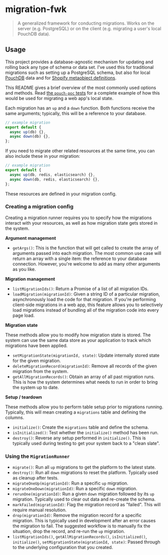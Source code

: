 # migration-fwk

> A generalized framework for conducting migrations. Works on the server (e.g. PostgreSQL) or on the client (e.g. migrating a user's local PouchDB data).

## Usage

This project provides a database-agnostic mechanism for updating and rolling back any type of schema or data set. I've used this for traditional migrations such as setting up a PostgreSQL schema, but also for local [PouchDB](https://pouchdb.com/) data and for [Shopify metaobject definitions](https://help.shopify.com/en/manual/custom-data/metaobjects).

This README gives a brief overview of the most commonly used options and methods. Read [the `pouch-poc` tests](./src/__tests__/pouch-poc.test.ts) for a complete example of how this would be used for migrating a web app's local state.

Each migration has an `up` and a `down` function. Both functions receive the same arguments; typically, this will be a reference to your database.

```ts
// example migration
export default {
  async up(db) {},
  async down(db) {},
};
```

If you need to migrate other related resources at the same time, you can also include these in your migration:

```ts
// example migration
export default {
  async up(db, redis, elasticsearch) {},
  async down(db, redis, elasticsearch) {},
};
```

These resources are defined in your migration config.

### Creating a migration config

Creating a migration runner requires you to specify how the migrations interact with your resources, as well as how migration state gets stored in the system.

**Argument management**

- `getArgs()`: This is the function that will get called to create the array of arguments passed into each migration. The most common use case will return an array with a single item: the reference to your database connection. However, you're welcome to add as many other arguments as you like.

**Migration management**
- `listMigrationIds()`: Return a Promise of a list of all migration IDs.
- `loadMigration(migrationId)`: Given a string ID of a particular migration, asynchronously load the code for that migration. If you're performing client-side migrations in a web app, this feature allows you to selectively load migrations instead of bundling all of the migration code into every page load.

**Migration state**

These methods allow you to modify how migration state is stored. The system can use the same data store as your application to track which migrations have been applied.

- `setMigrationState(migrationId, state)`: Update internally stored state for the given migration.
- `deleteMigrationRecord(migrationId)`: Remove all records of the given migration from the system.
- `getAllMigrationRecords()`: Obtain an array of all past migration runs. This is how the system determines what needs to run in order to bring the system up to date.

**Setup / teardown**

These methods allow you to perform table setup prior to migrations running. Typically, this will mean creating a `migrations` table and defining the columns.

- `initialize()`: Create the `migrations` table and define the schema.
- `isInitialized()`: Test whether the `initialize()` method has been run.
- `destroy()`: Reverse any setup performed in `initialize()`. This is typically used during testing to get your system back to a "clean slate".

### Using the `MigrationRunner`

- `migrate()`: Run all `up` migrations to get the platform to the latest state.
- `destroy()`: Run all `down` migrations to reset the platform. Typically used as cleanup after tests.
- `migrateOneUp(migrationId)`: Run a specific `up` migration.
- `migrateOneDown(migrationId)`: Run a specific `down` migration.
- `rerunOne(migrationId)`: Run a given `down` migration followed by its `up` migration. Typically used to clear out data and re-create the schema.
- `markFailed(migrationId)`: Flag the migration record as "failed". This will require manual resolution.
- `drop(migrationId)`: Remove the migration record for a specific migration. This is typically used in development after an error causes the migration to fail. The suggested workflow is to manually fix the situation, drop the record, and re-run the `up` migration.
- `listMigrationIds()`, `getAllMigrationRecords()`, `isInitialized()`, `initialize()`, `setMigrationState(migrationId, state)`: Passed through to the underlying configuration that you created.